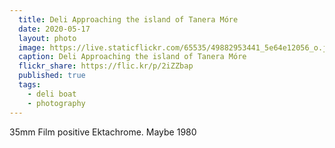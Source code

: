 ```yaml
---
  title: Deli Approaching the island of Tanera Móre
  date: 2020-05-17
  layout: photo
  image: https://live.staticflickr.com/65535/49882953441_5e64e12056_o.jpg
  caption: Deli Approaching the island of Tanera Móre
  flickr_share: https://flic.kr/p/2iZZbap
  published: true
  tags:
    - deli boat
    - photography
---
```


35mm Film positive Ektachrome. Maybe 1980
